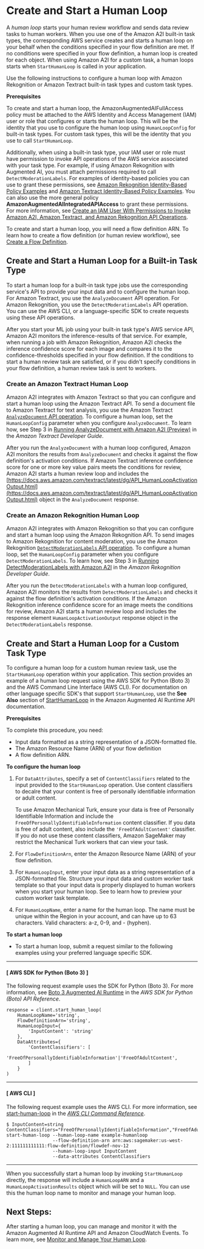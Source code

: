 # Create and Start a Human Loop<a name="a2i-start-human-loop"></a>

A *human loop* starts your human review workflow and sends data review tasks to human workers\. When you use one of the Amazon A2I built\-in task types, the corresponding AWS service creates and starts a human loop on your behalf when the conditions specified in your flow definition are met\. If no conditions were specified in your flow definition, a human loop is created for each object\. When using Amazon A2I for a custom task, a human loops starts when `StartHumanLoop` is called in your application\. 

Use the following instructions to configure a human loop with Amazon Rekognition or Amazon Textract built\-in task types and custom task types\. 

**Prerequisites**

To create and start a human loop, the AmazonAugmentedAIFullAccess policy must be attached to the AWS Identity and Access Management \(IAM\) user or role that configures or starts the human loop\. This will be the identity that you use to configure the human loop using `HumanLoopConfig` for built\-in task types\. For custom task types, this will be the identity that you use to call `StartHumanLoop`\.

Additionally, when using a built\-in task type, your IAM user or role must have permission to invoke API operations of the AWS service associated with your task type\. For example, if using Amazon Rekognition with Augmented AI, you must attach permissions required to call `DetectModerationLabels`\. For examples of identity\-based policies you can use to grant these permissions, see [Amazon Rekognition Identity\-Based Policy Examples](https://docs.aws.amazon.com/rekognition/latest/dg/security_iam_id-based-policy-examples.html) and [Amazon Textract Identity\-Based Policy Examples](https://docs.aws.amazon.com/textract/latest/dg/security_iam_id-based-policy-examples.html)\. You can also use the more general policy **AmazonAugmentedAIIntegratedAPIAccess** to grant these permissions\. For more information, see [Create an IAM User With Permissions to Invoke Amazon A2I, Amazon Textract, and Amazon Rekognition API Operations](a2i-permissions-security.md#a2i-grant-general-permission)\. 

To create and start a human loop, you will need a flow definition ARN\. To learn how to create a flow definition \(or human review workflow\), see [Create a Flow Definition](a2i-create-flow-definition.md)\.

## Create and Start a Human Loop for a Built\-in Task Type<a name="a2i-human-loop-built-in-task-type"></a>

To start a human loop for a built\-in task type jobs use the corresponding service's API to provide your input data and to configure the human loop\. For Amazon Textract, you use the `AnalyzeDocument` API operation\. For Amazon Rekognition, you use the `DetectModerationLabels` API operation\. You can use the AWS CLI, or a language\-specific SDK to create requests using these API operations\. 

After you start your ML job using your built\-in task type's AWS service API, Amazon A2I monitors the inference\-results of that service\. For example, when running a job with Amazon Rekognition, Amazon A2I checks the inference confidence score for each image and compares it to the confidence\-thresholds specified in your flow definition\. If the conditions to start a human review task are satisfied, or if you didn't specify conditions in your flow definition, a human review task is sent to workers\. 

### Create an Amazon Textract Human Loop<a name="a2i-human-loop-textract"></a>

Amazon A2I integrates with Amazon Textract so that you can configure and start a human loop using the Amazon Textract API\. To send a document file to Amazon Textract for text analysis, you use the Amazon Textract [`AnalyzeDocument` API operation](https://docs.aws.amazon.com/textract/latest/dg/API_AnalyzeDocument.html)\. To configure a human loop, set the `HumanLoopConfig` parameter when you configure `AnalyzeDocument`\. To learn how, see Step 3 in [Running AnalyzeDocument with Amazon A2I \(Preview\)](https://docs.aws.amazon.com/textract/latest/dg/a2i-textract.html#procedure-a2i-document) in the *Amazon Textract Developer Guide*\. 

After you run the `AnalyzeDocument` with a human loop configured, Amazon A2I monitors the results from `AnalyzeDocument` and checks it against the flow definition's activation conditions\. If Amazon Textract inference confidence score for one or more key value pairs meets the conditions for review, Amazon A2I starts a human review loop and includes the [https://docs.aws.amazon.com/textract/latest/dg/API_HumanLoopActivationOutput.html](https://docs.aws.amazon.com/textract/latest/dg/API_HumanLoopActivationOutput.html) object in the `AnalyzeDocument` response\.

### Create an Amazon Rekognition Human Loop<a name="a2i-human-loop-rekognition"></a>

Amazon A2I integrates with Amazon Rekognition so that you can configure and start a human loop using the Amazon Rekognition API\. To send images to Amazon Rekognition for content moderation, you use the Amazon Rekognition [`DetectModerationLabels` API operation](https://docs.aws.amazon.com/rekognition/latest/dg/API_DetectModerationLabels.html)\. To configure a human loop, set the `HumanLoopConfig` parameter when you configure `DetectModerationLabels`\. To learn how, see Step 3 in [Running DetectModerationLabels with Amazon A2I](https://docs.aws.amazon.com/rekognition/latest/dg/a2i-rekognition.html#procedure-a2i-moderation) in the *Amazon Rekognition Developer Guide*\. 

After you run the `DetectModerationLabels` with a human loop configured, Amazon A2I monitors the results from `DetectModerationLabels` and checks it against the flow definition's activation conditions\. If the Amazon Rekognition inference confidence score for an image meets the conditions for review, Amazon A2I starts a human review loop and includes the response element `HumanLoopActivationOutput` response object in the `DetectModerationLabels` response\.

## Create and Start a Human Loop for a Custom Task Type<a name="a2i-instructions-starthumanloop"></a>

To configure a human loop for a custom human review task, use the `StartHumanLoop` operation within your application\. This section provides an example of a human loop request using the AWS SDK for Python \(Boto 3\) and the AWS Command Line Interface \(AWS CLI\)\. For documentation on other language specific SDK's that support `StartHumanLoop`, use the **See Also** section of [StartHumanLoop](https://docs.aws.amazon.com/augmented-ai/2019-11-07/APIReference/API_StartHumanLoop.html) in the Amazon Augmented AI Runtime API documentation\. 

**Prerequisites**

To complete this procedure, you need:
+ Input data formatted as a string representation of a JSON\-formatted file\.
+ The Amazon Resource Name \(ARN\) of your flow definition
+ A flow definition ARN\. 

**To configure the human loop**

1. For `DataAttributes`, specify a set of `ContentClassifiers` related to the input provided to the `StartHumanLoop` operation\. Use content classifiers to decalre that your content is free of personally identifiable information or adult content\. 

   To use Amazon Mechanical Turk, ensure your data is free of Personally Identifiable Information and include the `FreeOfPersonallyIdentifiableInformation` content classifier\. If you data is free of adult content, also include the `'FreeOfAdultContent'` classifier\. If you do not use these content classifiers, Amazon SageMaker may restrict the Mechanical Turk workers that can view your task\.

1. For `FlowDefinitionArn`, enter the Amazon Resource Name \(ARN\) of your flow definition\.

1. For `HumanLoopInput`, enter your input data as a string representation of a JSON\-formatted file\. Structure your input data and custom worker task template so that your input data is properly displayed to human workers when you start your human loop\. See to learn how to preview your custom worker task template\. 

1. For `HumanLoopName`, enter a name for the human loop\. The name must be unique within the Region in your account, and can have up to 63 characters\. Valid characters: a\-z, 0\-9, and \- \(hyphen\)\.

**To start a human loop**
+ To start a human loop, submit a request similar to the following examples using your preferred language specific SDK\. 

------
#### [ AWS SDK for Python \(Boto 3\) ]

The following request example uses the SDK for Python \(Boto 3\)\. For more information, see [Boto 3 Augmented AI Runtime](https://boto3.amazonaws.com/v1/documentation/api/latest/reference/services/sagemaker-a2i-runtime.html#AugmentedAIRuntime.Client.start_human_loop) in the *AWS SDK for Python \(Boto\) API Reference*\.

```
response = client.start_human_loop(
    HumanLoopName='string',
    FlowDefinitionArn='string',
    HumanLoopInput={
        'InputContent': 'string'
    },
    DataAttributes={
        'ContentClassifiers': [
            'FreeOfPersonallyIdentifiableInformation'|'FreeOfAdultContent',
        ]
    }
)
```

------
#### [ AWS CLI ]

The following request example uses the AWS CLI\. For more information, see [start\-human\-loop](https://docs.aws.amazon.com/cli/latest/reference/sagemaker-a2i-runtime/start-human-loop.html) in the *[AWS CLI Command Reference](https://docs.aws.amazon.com/cli/latest/reference/)*\. 

```
$ InputContent=string
ContentClassifiers="FreeOfPersonallyIdentifiableInformation","FreeOfAdultContent" 
start-human-loop --human-loop-name example-humanloop 
                 --flow-definition-arn arn:aws:sagemaker:us-west-2:111111111111:flow-definition/flowdef-nov-12  
                 --human-loop-input InputContent 
                 --data-attributes ContentClassifiers
```

------

When you successfully start a human loop by invoking `StartHumanLoop` directly, the response will include a `HumanLoopARN` and a `HumanLoopActivationResults` object which will be set to `NULL`\. You can use this the human loop name to monitor and manage your human loop\.

## Next Steps:<a name="a2i-next-step-starthumanloop"></a>

After starting a human loop, you can manage and monitor it with the Amazon Augmented AI Runtime API and Amazon CloudWatch Events\. To learn more, see [Monitor and Manage Your Human Loop](a2i-monitor-humanloop-results.md)\.